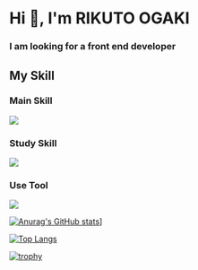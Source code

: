 <h1 align="left">Hi 👋, I'm RIKUTO OGAKI</h1>
<h3 align="left">I am looking for a front end developer</h3>

<h2 align="left">My Skill</h2>
<h3>Main Skill</h3>
<p align="left">
  <a href="https://skillicons.dev">
    <img src="https://skillicons.dev/icons?i=html,css,scss,javascript,typescript,react,nextjs,vite" />
  </a>
</p>
<h3>Study Skill</h3>
<p align="left">
  <a href="https://skillicons.dev">
    <img src="https://skillicons.dev/icons?i=python,php,mysql,postgresql,flutter,prisma,docker" />
  </a>
</p>
<h3>Use Tool</h3>
<p align="left">
  <a href="https://skillicons.dev">
    <img src="https://skillicons.dev/icons?i=vscode,figma,ai,ps,pr,discord,notion" />
  </a>
</p>




[![Anurag's GitHub stats](https://github-readme-stats.vercel.app/api?username=RikutoOgaki&show_icons=true&theme=radical&count_private=true&hide=prs,issues&bg_color=30,e96443,904e95&title_color=fff&text_color=fff)](https://github.com/RikutoOgaki/github-readme-stats)]

[![Top Langs](https://github-readme-stats.vercel.app/api/top-langs/?username=RikutoOgaki&theme=shadow_red&show__icons=true&layout=compact)](https://github.com/RikutoOgaki/github-readme-stats) 


[![trophy](https://github-profile-trophy.vercel.app/?username=RikutoOgaki&theme=dark_lover)](https://github.com/ryo-ma/github-profile-trophy)

